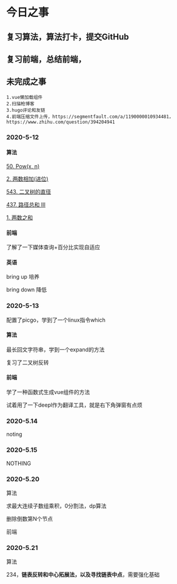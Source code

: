 # 今日之事

## 复习算法，算法打卡，提交GitHub

## 复习前端，总结前端，

## 未完成之事

```
1.vue懒加载组件
2.扫描枪博客
3.hugo评论和友链
4.前端压缩文件上传，https://segmentfault.com/a/1190000010934481，https://www.zhihu.com/question/394204941
```



### 2020-5-12

#### 算法

[50. Pow(x, n)](https://leetcode-cn.com/problems/powx-n/)

[2. 两数相加(进位)](https://leetcode-cn.com/problems/add-two-numbers/)

[543. 二叉树的直径](https://leetcode-cn.com/problems/diameter-of-binary-tree/)

[437. 路径总和 III](https://leetcode-cn.com/problems/path-sum-iii/)

[1. 两数之和](https://leetcode-cn.com/problems/two-sum/)

#### 前端

了解了一下媒体查询+百分比实现自适应

#### 英语

bring up 培养

bring down 降低

### 2020-5-13

配置了picgo，学到了一个linux指令which

#### 算法

最长回文字符串，学到一个expand的方法

复习了二叉树反转

#### 前端

学了一种函数式生成vue组件的方法

试着用了一下deepl作为翻译工具，就是右下角弹窗有点烦

### 2020-5.14

noting

### 2020-5.15

NOTHING

### 2020-5.20

算法

求最大连续子数组乘积，0分割法，dp算法

删除倒数第N个节点

前端

### 2020-5.21

算法

234，**链表反转和中心拓展法，以及寻找链表中点**，需要强化基础